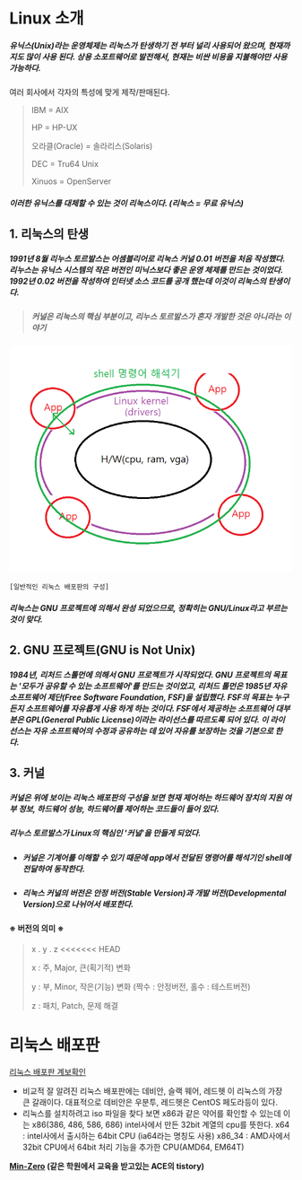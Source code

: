 # Linux 소개

##### 유닉스(Unix)라는 운영체제는 리눅스가 탄생하기 전 부터 널리 사용되어 왔으며, 현재까지도 많이 사용 된다. 상용 소포트웨어로 발전해서, 현재는 비싼 비용을 지불해야만 사용 가능하다.

여러 회사에서 각자의 특성에 맞게 제작/판매된다.

> IBM = AIX
>
> HP = HP-UX
>
> 오라클(Oracle) = 솔라리스(Solaris)
>
> DEC = Tru64 Unix
>
> Xinuos = OpenServer

##### 이러한 유닉스를 대체할 수 있는 것이 리눅스이다. (리눅스 = 무료 유닉스)



## 1. 리눅스의 탄생

##### 1991년 8월 리누스 토르발스는 어셈블리어로 리눅스 커널 0.01 버전을 처음 작성했다. 리누스는 유닉스 시스템의 작은 버전인 미닉스보다 좋은 운영 체제를 만드는 것이었다. 1992년 0.02 버전을 작성하여 인터넷 소스 코드를 공개 했는데 이것이 리눅스의 탄생이다.

>  ##### 커널은 리눅스의 핵심 부분이고, 리누스 토르발스가 혼자 개발한 것은 아니라는 이야기

![LinuxKernel](https://github.com/supreme9122/TIL/blob/master/img/Linux/LinuxKernel.png)

``` 
[일반적인 리눅스 배포판의 구성]
```

##### 리눅스는 GNU 프로젝트에 의해서 완성 되었으므로, 정확히는 GNU/Linux라고 부르는 것이 맞다.



## 2. GNU 프로젝트(GNU is Not Unix)

##### 1984년, 리처드 스톨먼에 의해서 GNU 프로젝트가 시작되었다. GNU 프로젝트의 목표는 '모두가 공유할 수 있는 소프트웨어'를 만드는 것이었고, 리처드 톨먼은 1985년 자유 소프트웨어 제단(Free Software Foundation, FSF)을 설립했다. FSF의 목표는 누구든지 소프트웨어를 자유롭게 사용 하게 하는 것이다. FSF에서 제공하는 소프트웨어 대부분은 GPL(General Public License)이라는 라이선스를 따르도록 되어 있다. 이 라이선스는 자유 소프트웨어의 수정과 공유하는 데 있어 자유를 보장하는 것을 기본으로 한다.



## 3. 커널

##### 커널은 위에 보이는 리눅스 배포판의 구성을 보면 현재 제어하는 하드웨어 장치의 지원 여부 정보, 하드웨어 성능, 하드웨어를 제어하는 코드들이 들어 있다.

##### 리누스 토르발스가 Linux의 핵심인 '커널'을 만들게 되었다.

- ##### 커널은 기계어를 이해할 수 있기 때문에 app에서 전달된 명령어를 해석기인 shell에 전달하여 동작한다.

- ##### 리눅스 커널의 버전은 안정 버전(Stable Version)과 개발 버전(Developmental Version)으로 나뉘어서 배포한다.

#### ※ 버전의 의미 ※

> x . y . z
<<<<<<< HEAD
>
> x : 주, Major, 큰(획기적) 변화
>
> y : 부, Minor, 작은(기능) 변화 (짝수 : 안정버전, 홀수 : 테스트버전)
>
> z : 패치, Patch, 문제 해결

# 리눅스 배포판

[리눅스 배포판 계보확인](http://futurist.se/gldt/)

- 비교적 잘 알려진 리눅스 배포판에는 데비안, 슬랙 웨어, 레드헷 이 리눅스의 가장 큰 갈래이다. 대표적으로 데비안은 우분투, 레드헷은 CentOS 페도라등이 있다.
- 리눅스를 설치하려고 iso 파일을 찾다 보면 x86과 같은 약어를 확인할 수 있는데 이는 x86(386, 486, 586, 686) intel사에서 만든 32bit 계열의 cpu를 뜻한다. x64 : intel사에서 출시하는 64bit CPU (ia64라는 명칭도 사용) x86_34 : AMD사에서 32bit CPU에서 64bit 처리 기능을 추가한 CPU(AMD64, EM64T)



**[Min-Zero](https://min-zero.tistory.com/entry/KITRI-Day1%EB%A6%AC%EB%88%85%EC%8A%A4-%EA%B8%B0%EB%B3%B8?category=835727](https://min-zero.tistory.com/entry/KITRI-Day1리눅스-기본?category=835727)) (같은 학원에서 교육을 받고있는 ACE의 tistory)**


